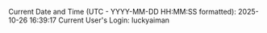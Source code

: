 Current Date and Time (UTC - YYYY-MM-DD HH:MM:SS formatted): 2025-10-26 16:39:17
Current User's Login: luckyaiman
